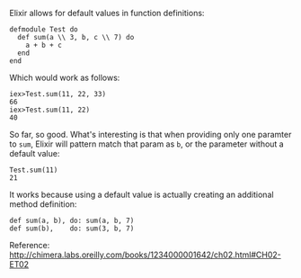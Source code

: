 Elixir allows for default values in function definitions:

```
defmodule Test do
  def sum(a \\ 3, b, c \\ 7) do
    a + b + c
  end
end
```

Which would work as follows:

```
iex>Test.sum(11, 22, 33)
66
iex>Test.sum(11, 22)
40
```

So far, so good. What's interesting is that when providing only one paramter
to `sum`, Elixir will pattern match that param as `b`, or the parameter
without a default value:

```
Test.sum(11)
21
```

It works because using a default value is actually creating an additional method definition:

```
def sum(a, b), do: sum(a, b, 7)
def sum(b),    do: sum(3, b, 7)
```

Reference:
http://chimera.labs.oreilly.com/books/1234000001642/ch02.html#CH02-ET02
